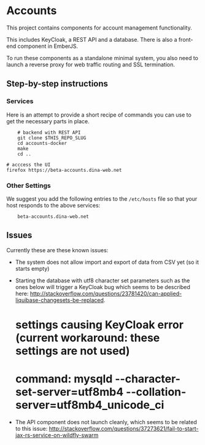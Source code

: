 # Accounts

This project contains components for account management functionality.

This includes KeyCloak, a REST API and a database. There is also a front-end component in EmberJS.

To run these components as a standalone minimal system, you also need to launch a reverse proxy for web traffic routing and SSL termination.

## Step-by-step instructions

### Services

Here is an attempt to provide a short recipe of commands you can use to get the necessary parts in place.

		# backend with REST API
		git clone $THIS_REPO_SLUG
		cd accounts-docker
		make
		cd ..

    # acccess the UI
    firefox https://beta-accounts.dina-web.net

### Other Settings

We suggest you add the following entries to the `/etc/hosts` file so that your host responds to the above services:

		beta-accounts.dina-web.net

## Issues

Currently these are these known issues:

- The system does not allow import and export of data from CSV yet (so it starts empty)

- Starting the database with utf8 character set parameters such as the ones below will trigger a KeyCloak bug which seems to be described here: http://stackoverflow.com/questions/23781420/can-applied-liquibase-changesets-be-replaced.

	# settings causing KeyCloak error (current workaround: these settings are not used)
	#    command: mysqld --character-set-server=utf8mb4 --collation-server=utf8mb4_unicode_ci

- The API component does not launch cleanly, which seems to be related to this issue: http://stackoverflow.com/questions/37273621/fail-to-start-jax-rs-service-on-wildfly-swarm


